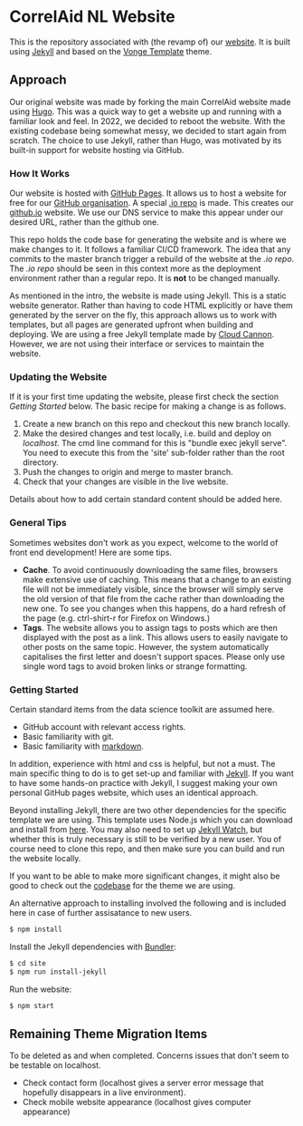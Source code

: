 # CorrelAid NL Website

This is the repository associated with (the revamp of) our [website](https://correlaid.nl/).
It is built using [Jekyll](https://jekyllrb.com/)
and based on the [Vonge Template](https://jazzed-kale.cloudvent.net/) theme.

## Approach

Our original website was made by forking the main CorrelAid website made using [Hugo](https://gohugo.io/).
This was a quick way to get a website up and running with a familiar look and feel.
In 2022, we decided to reboot the website.
With the existing codebase being somewhat messy, we decided to start again from scratch.
The choice to use Jekyll, rather than Hugo, was motivated by its built-in support for website hosting via GitHub.

### How It Works

Our website is hosted with [GitHub Pages](https://pages.github.com/).
It allows us to host a website for free for our [GitHub organisation](https://github.com/CorrelAidxNL).
A special [.io repo](https://github.com/CorrelAidxNL/CorrelAidxNL.github.io) is made.
This creates our [github.io](https://CorrelAidxNL.github.io) website.
We use our DNS service to make this appear under our desired URL, rather than the github one.

This repo holds the code base for generating the website and is where we make changes to it.
It follows a familiar CI/CD framework.
The idea that any commits to the master branch trigger a rebuild of the website at the _.io repo_.
The _.io repo_ should be seen in this context more as the deployment environment rather than a regular repo.
It is **not** to be changed manually.

As mentioned in the intro, the website is made using Jekyll.
This is a static website generator.
Rather than having to code HTML explicitly or have them generated by the server on the fly,
this approach allows us to work with templates, but all pages are generated upfront when building and deploying.
We are using a free Jekyll template made by [Cloud Cannon](https://cloudcannon.com/).
However, we are not using their interface or services to maintain the website.

### Updating the Website

If it is your first time updating the website, please first check the section _Getting Started_ below.
The basic recipe for making a change is as follows.

1. Create a new branch on this repo and checkout this new branch locally.
2. Make the desired changes and test locally, i.e. build and deploy on _localhost_. 
The cmd line command for this is "bundle exec jekyll serve".
You need to execute this from the 'site' sub-folder rather than the root directory.
3. Push the changes to origin and merge to master branch.
4. Check that your changes are visible in the live website.

Details about how to add certain standard content should be added here.

### General Tips

Sometimes websites don't work as you expect, welcome to the world of front end development! Here are some tips.

- **Cache**. To avoid continuously downloading the same files, browsers make extensive use of caching.
  This means that a change to an existing file will not be immediately visible,
  since the browser will simply serve the old version of that file from the cache rather than downloading the new one.
  To see you changes when this happens, do a hard refresh of the page (e.g. ctrl-shirt-r for Firefox on Windows.)
- **Tags**. The website allows you to assign tags to posts which are then displayed with the post as a link.
  This allows users to easily navigate to other posts on the same topic.
  However, the system automatically capitalises the first letter and doesn't support spaces.
  Please only use single word tags to avoid broken links or strange formatting.

### Getting Started

Certain standard items from the data science toolkit are assumed here.

- GitHub account with relevant access rights.
- Basic familiarity with git.
- Basic familiarity with [markdown](https://daringfireball.net/projects/markdown/).

In addition, experience with html and css is helpful, but not a must.
The main specific thing to do is to get set-up and familiar with [Jekyll](https://jekyllrb.com/docs/).
If you want to have some hands-on practice with Jekyll,
I suggest making your own personal GitHub pages website, which uses an identical approach.

Beyond installing Jekyll, there are two other dependencies for the specific template we are using.
This template uses Node.js which you can download and install from [here](https://nodejs.org/en/download/).
You may also need to set up [Jekyll Watch](https://github.com/CloudCannon/jekyll-watch),
but whether this is truly necessary is still to be verified by a new user.
You of course need to clone this repo, and then make sure you can build and run the website locally.

If you want to be able to make more significant changes,
it might also be good to check out the [codebase](https://github.com/CloudCannon/vonge-jekyll-bookshop-template) for the theme we are using.

An alternative approach to installing involved the following and is included here in case of further assisatance to new users.

```bash
$ npm install
```

Install the Jekyll dependencies with [Bundler](http://bundler.io/):

```bash
$ cd site
$ npm run install-jekyll
```

Run the website:

```bash
$ npm start
```

## Remaining Theme Migration Items

To be deleted as and when completed. Concerns issues that don't seem to be testable on localhost.

* Check contact form (localhost gives a server error message that hopefully disappears in a live environment).
* Check mobile website appearance (localhost gives computer appearance)
